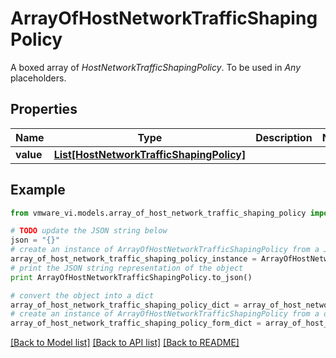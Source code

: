 # ArrayOfHostNetworkTrafficShapingPolicy

A boxed array of *HostNetworkTrafficShapingPolicy*. To be used in *Any* placeholders. 

## Properties
Name | Type | Description | Notes
------------ | ------------- | ------------- | -------------
**value** | [**List[HostNetworkTrafficShapingPolicy]**](HostNetworkTrafficShapingPolicy.md) |  | 

## Example

```python
from vmware_vi.models.array_of_host_network_traffic_shaping_policy import ArrayOfHostNetworkTrafficShapingPolicy

# TODO update the JSON string below
json = "{}"
# create an instance of ArrayOfHostNetworkTrafficShapingPolicy from a JSON string
array_of_host_network_traffic_shaping_policy_instance = ArrayOfHostNetworkTrafficShapingPolicy.from_json(json)
# print the JSON string representation of the object
print ArrayOfHostNetworkTrafficShapingPolicy.to_json()

# convert the object into a dict
array_of_host_network_traffic_shaping_policy_dict = array_of_host_network_traffic_shaping_policy_instance.to_dict()
# create an instance of ArrayOfHostNetworkTrafficShapingPolicy from a dict
array_of_host_network_traffic_shaping_policy_form_dict = array_of_host_network_traffic_shaping_policy.from_dict(array_of_host_network_traffic_shaping_policy_dict)
```
[[Back to Model list]](../README.md#documentation-for-models) [[Back to API list]](../README.md#documentation-for-api-endpoints) [[Back to README]](../README.md)


